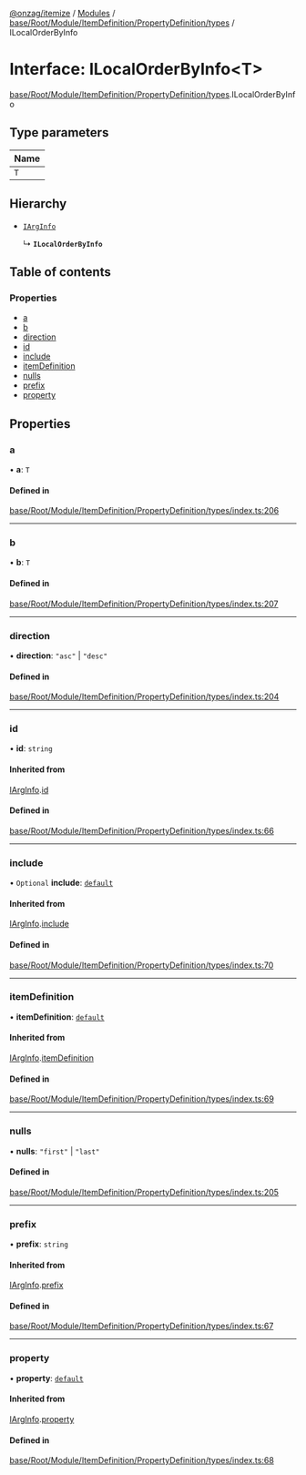 [@onzag/itemize](../README.md) / [Modules](../modules.md) / [base/Root/Module/ItemDefinition/PropertyDefinition/types](../modules/base_Root_Module_ItemDefinition_PropertyDefinition_types.md) / ILocalOrderByInfo

# Interface: ILocalOrderByInfo\<T\>

[base/Root/Module/ItemDefinition/PropertyDefinition/types](../modules/base_Root_Module_ItemDefinition_PropertyDefinition_types.md).ILocalOrderByInfo

## Type parameters

| Name |
| :------ |
| `T` |

## Hierarchy

- [`IArgInfo`](base_Root_Module_ItemDefinition_PropertyDefinition_types.IArgInfo.md)

  ↳ **`ILocalOrderByInfo`**

## Table of contents

### Properties

- [a](base_Root_Module_ItemDefinition_PropertyDefinition_types.ILocalOrderByInfo.md#a)
- [b](base_Root_Module_ItemDefinition_PropertyDefinition_types.ILocalOrderByInfo.md#b)
- [direction](base_Root_Module_ItemDefinition_PropertyDefinition_types.ILocalOrderByInfo.md#direction)
- [id](base_Root_Module_ItemDefinition_PropertyDefinition_types.ILocalOrderByInfo.md#id)
- [include](base_Root_Module_ItemDefinition_PropertyDefinition_types.ILocalOrderByInfo.md#include)
- [itemDefinition](base_Root_Module_ItemDefinition_PropertyDefinition_types.ILocalOrderByInfo.md#itemdefinition)
- [nulls](base_Root_Module_ItemDefinition_PropertyDefinition_types.ILocalOrderByInfo.md#nulls)
- [prefix](base_Root_Module_ItemDefinition_PropertyDefinition_types.ILocalOrderByInfo.md#prefix)
- [property](base_Root_Module_ItemDefinition_PropertyDefinition_types.ILocalOrderByInfo.md#property)

## Properties

### a

• **a**: `T`

#### Defined in

[base/Root/Module/ItemDefinition/PropertyDefinition/types/index.ts:206](https://github.com/onzag/itemize/blob/59702dd5/base/Root/Module/ItemDefinition/PropertyDefinition/types/index.ts#L206)

___

### b

• **b**: `T`

#### Defined in

[base/Root/Module/ItemDefinition/PropertyDefinition/types/index.ts:207](https://github.com/onzag/itemize/blob/59702dd5/base/Root/Module/ItemDefinition/PropertyDefinition/types/index.ts#L207)

___

### direction

• **direction**: ``"asc"`` \| ``"desc"``

#### Defined in

[base/Root/Module/ItemDefinition/PropertyDefinition/types/index.ts:204](https://github.com/onzag/itemize/blob/59702dd5/base/Root/Module/ItemDefinition/PropertyDefinition/types/index.ts#L204)

___

### id

• **id**: `string`

#### Inherited from

[IArgInfo](base_Root_Module_ItemDefinition_PropertyDefinition_types.IArgInfo.md).[id](base_Root_Module_ItemDefinition_PropertyDefinition_types.IArgInfo.md#id)

#### Defined in

[base/Root/Module/ItemDefinition/PropertyDefinition/types/index.ts:66](https://github.com/onzag/itemize/blob/59702dd5/base/Root/Module/ItemDefinition/PropertyDefinition/types/index.ts#L66)

___

### include

• `Optional` **include**: [`default`](../classes/base_Root_Module_ItemDefinition_Include.default.md)

#### Inherited from

[IArgInfo](base_Root_Module_ItemDefinition_PropertyDefinition_types.IArgInfo.md).[include](base_Root_Module_ItemDefinition_PropertyDefinition_types.IArgInfo.md#include)

#### Defined in

[base/Root/Module/ItemDefinition/PropertyDefinition/types/index.ts:70](https://github.com/onzag/itemize/blob/59702dd5/base/Root/Module/ItemDefinition/PropertyDefinition/types/index.ts#L70)

___

### itemDefinition

• **itemDefinition**: [`default`](../classes/base_Root_Module_ItemDefinition.default.md)

#### Inherited from

[IArgInfo](base_Root_Module_ItemDefinition_PropertyDefinition_types.IArgInfo.md).[itemDefinition](base_Root_Module_ItemDefinition_PropertyDefinition_types.IArgInfo.md#itemdefinition)

#### Defined in

[base/Root/Module/ItemDefinition/PropertyDefinition/types/index.ts:69](https://github.com/onzag/itemize/blob/59702dd5/base/Root/Module/ItemDefinition/PropertyDefinition/types/index.ts#L69)

___

### nulls

• **nulls**: ``"first"`` \| ``"last"``

#### Defined in

[base/Root/Module/ItemDefinition/PropertyDefinition/types/index.ts:205](https://github.com/onzag/itemize/blob/59702dd5/base/Root/Module/ItemDefinition/PropertyDefinition/types/index.ts#L205)

___

### prefix

• **prefix**: `string`

#### Inherited from

[IArgInfo](base_Root_Module_ItemDefinition_PropertyDefinition_types.IArgInfo.md).[prefix](base_Root_Module_ItemDefinition_PropertyDefinition_types.IArgInfo.md#prefix)

#### Defined in

[base/Root/Module/ItemDefinition/PropertyDefinition/types/index.ts:67](https://github.com/onzag/itemize/blob/59702dd5/base/Root/Module/ItemDefinition/PropertyDefinition/types/index.ts#L67)

___

### property

• **property**: [`default`](../classes/base_Root_Module_ItemDefinition_PropertyDefinition.default.md)

#### Inherited from

[IArgInfo](base_Root_Module_ItemDefinition_PropertyDefinition_types.IArgInfo.md).[property](base_Root_Module_ItemDefinition_PropertyDefinition_types.IArgInfo.md#property)

#### Defined in

[base/Root/Module/ItemDefinition/PropertyDefinition/types/index.ts:68](https://github.com/onzag/itemize/blob/59702dd5/base/Root/Module/ItemDefinition/PropertyDefinition/types/index.ts#L68)
